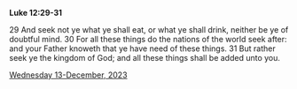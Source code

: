 **Luke 12:29-31**

29 And seek not ye what ye shall eat, or what ye shall drink, neither be ye of doubtful mind. 30 For all these things do the nations of the world seek after: and your Father knoweth that ye have need of these things. 31 But rather seek ye the kingdom of God; and all these things shall be added unto you.

[Wednesday 13-December, 2023](https://getbible.net/kjv/Luke/12/29-31)
